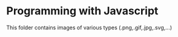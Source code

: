 # Programming with Javascript #

This folder contains images of various types (.png,.gif,.jpg,.svg,...)

